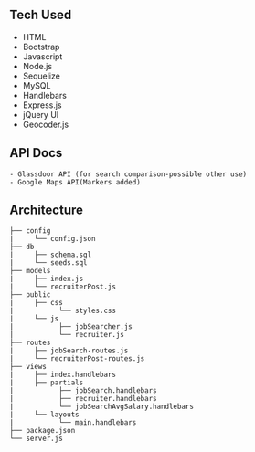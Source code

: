 ## **Tech Used**
  -	HTML
  -	Bootstrap
  -	Javascript
  -	Node.js
  -	Sequelize
  -	MySQL
  -	Handlebars
  -	Express.js
  -	jQuery UI
  -	Geocoder.js

## **API Docs**
	- Glassdoor API (for search comparison-possible other use)
	- Google Maps API(Markers added)

## **Architecture**

	├── config
	|     └── config.json
	├── db
	|     ├── schema.sql
	|     └── seeds.sql
	├── models
	|     ├── index.js
	|     └── recruiterPost.js
	├── public
	|     ├── css
	|           └── styles.css
	|     └── js
	|           ├── jobSearcher.js
	|           └── recruiter.js
	├── routes
	|     ├── jobSearch-routes.js
	|     └── recruiterPost-routes.js
	├── views
	|     ├── index.handlebars
	|     ├── partials
	|           ├── jobSearch.handlebars
	|           ├── recruiter.handlebars
	|           └── jobSearchAvgSalary.handlebars
	|     └── layouts
	|           └── main.handlebars
	├── package.json
	└── server.js
